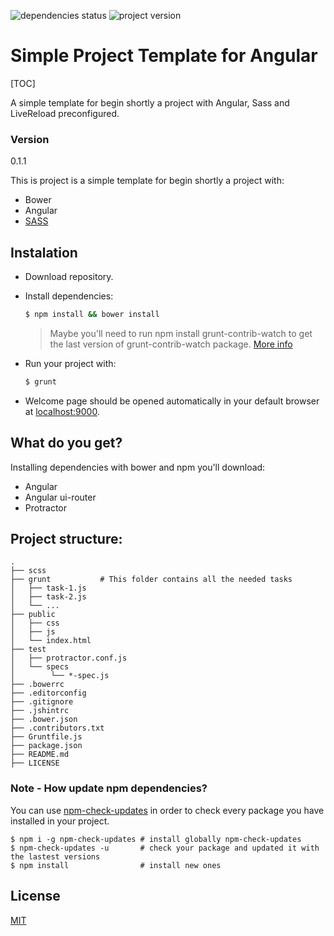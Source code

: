 ![dependencies status](https://david-dm.org/JuanMaRuiz/simple-project-template-angular.svg)
![project version](https://img.shields.io/badge/version-0.1.1-green.svg)
# Simple Project Template for Angular
[TOC]

A simple template for begin shortly a project with Angular, Sass and LiveReload preconfigured.

### Version
0.1.1

This is project is a simple template for begin shortly a project with:

* Bower
* Angular
* [SASS](http://sass-lang.com/guide)

## Instalation

* Download repository.
* Install dependencies:

	```sh
	$ npm install && bower install
	```
	> Maybe you'll need to run npm install grunt-contrib-watch to get the last version of grunt-contrib-watch package. [More info](https://github.com/gruntjs/grunt-contrib-watch) 

* Run your project with:

	```sh
	$ grunt
	```

* Welcome page should be opened automatically in your default browser at [localhost:9000](http://localhost:9000).

## What do you get?

Installing dependencies with bower and npm you'll download:
* Angular
* Angular ui-router
* Protractor

## Project structure:

```
.
├── scss
├── grunt           # This folder contains all the needed tasks
│   ├── task-1.js
│   ├── task-2.js
│   └── ...
├── public
│   ├── css
│   ├── js
│   └── index.html
├── test
│   ├── protractor.conf.js
│   └── specs
│        └── *-spec.js
├── .bowerrc
├── .editorconfig
├── .gitignore
├── .jshintrc
├── .bower.json
├── .contributors.txt
├── Gruntfile.js
├── package.json
├── README.md
├── LICENSE

```

### Note - How update npm dependencies?

You can use [npm-check-updates](https://www.npmjs.org/package/npm-check-updates) in order to check every package you have installed in your project.

```
$ npm i -g npm-check-updates # install globally npm-check-updates
$ npm-check-updates -u       # check your package and updated it with the lastest versions
$ npm install                # install new ones
```
License
-------

[MIT](http://opensource.org/licenses/MIT)
